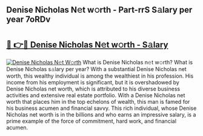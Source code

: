 ## Denise Nicholas N𝚎t w𝚘rth - Part-rrS S𝚊lary per year 7oRDv

# <h2><a href="http://gc58ewd.nevu.top/?p=Denise+Nicholas">🔗 👉🔴 Denise Nicholas N𝚎t w𝚘rth - S𝚊lary</a></h2>

[![Denise Nicholas N𝚎t W𝚘rth](https://i.imgur.com/Oavwk0R.jpeg)](http://gc58ewd.nevu.top/?p=Denise+Nicholas)
What is Denise Nicholas n𝚎t w𝚘rth? What is Denise Nicholas s𝚊lary per year?
With a substantial Denise Nicholas net worth, this wealthy individual is among the wealthiest in his profession. His income from his employment is significant, but it is overshadowed by Denise Nicholas net worth, which is attributed to his diverse business activities and extensive real estate portfolio. With a Denise Nicholas net worth that places him in the top echelons of wealth, this man is famed for his business acumen and financial savvy. This rich individual, whose Denise Nicholas net worth is in the billions and who earns an impressive salary, is a prime example of the force of commitment, hard work, and financial acumen.
